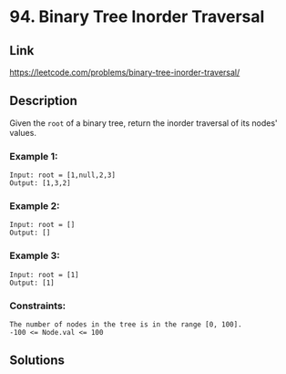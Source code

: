# 94. Binary Tree Inorder Traversal

## Link
https://leetcode.com/problems/binary-tree-inorder-traversal/

## Description

Given the `root` of a binary tree, return the inorder traversal of its nodes' values.

### Example 1:
```
Input: root = [1,null,2,3]
Output: [1,3,2]
```

### Example 2:
```
Input: root = []
Output: []
```

### Example 3:
```
Input: root = [1]
Output: [1]
```
 
### Constraints:
```
The number of nodes in the tree is in the range [0, 100].
-100 <= Node.val <= 100
```

## Solutions
